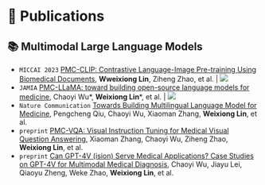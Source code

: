 # 📝 Publications 


## 📚 Multimodal Large Language Models

- ``MICCAI 2023`` [PMC-CLIP: Contrastive Language-Image Pre-training Using Biomedical Documents](https://weixionglin.github.io/PMC-CLIP), **Wweixiong Lin**, Ziheng Zhao, et al. \| [![](https://img.shields.io/github/stars/WeixiongLin/PMC-CLIP?style=social&label=Stars)](https://github.com/WeixiongLin/PMC-CLIP)
- ``JAMIA`` [PMC-LLaMA: toward building open-source language models for medicine](https://academic.oup.com/jamia/advance-article-abstract/doi/10.1093/jamia/ocae045/7645318), Chaoyi Wu*, **Weixiong Lin***, et al. \| [![](https://img.shields.io/github/stars/chaoyi-wu/PMC-LLaMA?style=social&label=Stars)](https://github.com/chaoyi-wu/PMC-LLaMA)
- ``Nature Communication`` [Towards Building Multilingual Language Model for Medicine](https://arxiv.org/abs/2402.13963), Pengcheng Qiu, Chaoyi Wu, Xiaoman Zhang, **Weixiong Lin**, et al.
- ``preprint`` [PMC-VQA: Visual Instruction Tuning for Medical Visual Question Answering](https://arxiv.org/abs/2305.10415), Xiaoman Zhang, Chaoyi Wu, Ziheng Zhao, **Weixiong Lin**, et al.
- ``preprint`` [Can GPT-4V (ision) Serve Medical Applications? Case Studies on GPT-4V for Multimodal Medical Diagnosis](https://arxiv.org/abs/2310.09909), Chaoyi Wu, Jiayu Lei, Qiaoyu Zheng, Weke Zhao, **Weixiong Lin**, et al. 



<!-- ## 🍕 Data Flywheel/Governance -->

